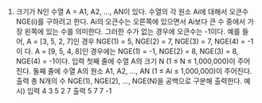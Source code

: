 1. 크기가 N인 수열 A = A1, A2, ..., AN이 있다. 
수열의 각 원소 Ai에 대해서 오큰수 NGE(i)를 구하려고 한다.
Ai의 오큰수는 오른쪽에 있으면서 Ai보다 큰 수 중에서 가장 왼쪽에 있는 수를 의미한다.
그러한 수가 없는 경우에 오큰수는 -1이다. 예를 들어, A = [3, 5, 2, 7]인 경우 NGE(1) = 5, NGE(2) = 7, NGE(3) = 7, 
NGE(4) = -1이 다. A = [9, 5, 4, 8]인 경우에는 NGE(1) = -1, NGE(2) = 8, NGE(3) = 8, NGE(4) = -1이다.
입력
첫째 줄에 수열 A의 크기 N (1 ≤ N ≤ 1,000,000)이 주어진다. 둘째 줄에 수열 A의 원소 A1, A2, ..., AN (1 ≤ Ai ≤ 1,000,000)이 주어진다.
출력
총 N개의 수 NGE(1), NGE(2), ..., NGE(N)을 공백으로 구분해 출력한다.
예시)
입력
4
3 5 2 7
출력
5 7 7 -1